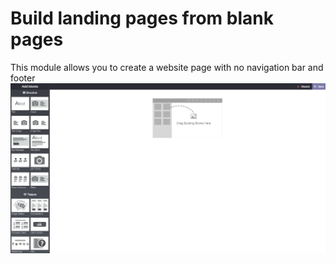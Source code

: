 # Build landing pages from blank pages
This module allows you to create a website page with no navigation bar and footer
![edit-blank-page](https://raw.githubusercontent.com/ajporlante/odoo-website-addons/master/website_blank_page/static/description/step-4.png)
